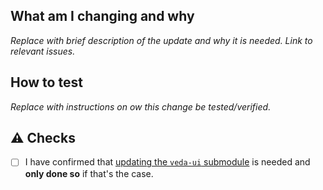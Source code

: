 ## What am I changing and why

_Replace with brief description of the update and why it is needed. Link to relevant issues._

## How to test
_Replace with instructions on ow this change be tested/verified._

## ⚠️ Checks

- [ ] I have confirmed that [updating the `veda-ui` submodule](https://github.com/NASA-IMPACT/veda-config/blob/main/docs/DEVELOPMENT.md#development) is needed and **only done so** if that's the case.